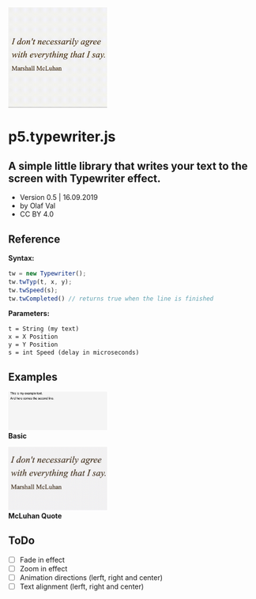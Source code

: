 <img src="typewriter-mcluhan.gif" width=200>

# p5.typewriter.js
## A simple little library that writes your text to the screen with Typewriter effect.

- Version 0.5 | 16.09.2019
- by Olaf Val
- CC BY 4.0


## Reference

**Syntax:**
```javascript
tw = new Typewriter();
tw.twTyp(t, x, y);
tw.twSpeed(s);
tw.twCompleted() // returns true when the line is finished
```

**Parameters:**
```
t = String (my text)
x = X Position
y = Y Position
s = int Speed (delay in microseconds)
```


## Examples

<img src="Examples/basic.jpg" width=200><br>
**Basic** 

<img src="Examples/mcluhanquote.jpg" width=200><br>
**McLuhan Quote**


## ToDo

- [ ] Fade in effect
- [ ] Zoom in effect
- [ ] Animation directions (lerft, right and center) 
- [ ] Text alignment (lerft, right and center)

<br>
